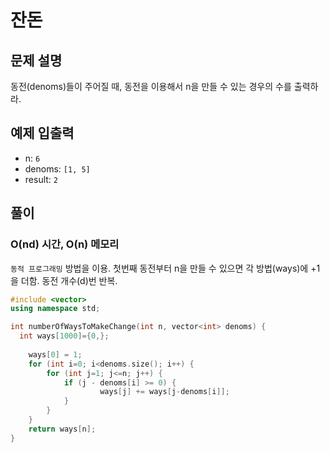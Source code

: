# 잔돈
## 문제 설명
동전(denoms)들이 주어질 때, 동전을 이용해서 n을 만들 수 있는 경우의 수를 출력하라.
## 예제 입출력
- n: `6`
- denoms: `[1, 5]`
- result: `2`

## 풀이
### O(nd) 시간, O(n) 메모리
`동적 프로그래밍` 방법을 이용. 첫번째 동전부터 n을 만들 수 있으면 각 방법(ways)에 +1을 더함. 동전 개수(d)번 반복.
```cpp
#include <vector>
using namespace std;

int numberOfWaysToMakeChange(int n, vector<int> denoms) {
  int ways[1000]={0,};
	
	ways[0] = 1;
	for (int i=0; i<denoms.size(); i++) {
		for (int j=1; j<=n; j++) {
			if (j - denoms[i] >= 0) {
					ways[j] += ways[j-denoms[i]];
			}
		}
	}
	return ways[n];
}
```
